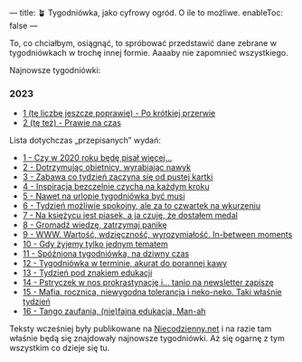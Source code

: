 —
title: 🪴 Tygodniówka, jako cyfrowy ogród. O ile to możliwe. 
enableToc: false
—

To, co chciałbym, osiągnąć, to spróbować przedstawić dane zebrane w tygodniówkach w trochę innej formie. Aaaaby nie zapomnieć wszystkiego. 


Najnowsze tygodniówki:

### 2023
- [1 (tę liczbę jeszcze poprawię) - Po krótkiej przerwie](tygodniowka/01_2023)
- [2 (tę też) - Prawie na czas](tygodniowka/02_2023)

Lista dotychczas „przepisanych” wydań:

- [1 - Czy w 2020 roku będę pisał więcej…](tygodniowka/01_2020)
- [2 - Dotrzymując obietnicy, wyrabiając nawyk](tygodniowka/02_2020)
- [3 - Zabawa co tydzień zaczyna się od pustej kartki](tygodniowka/03_2020)
- [4 - Inspiracja bezczelnie czycha na każdym kroku](tygodniowka/04_2020)
- [5 - Nawet na urlopie tygodniówka być musi](tygodniowka/05_2020)
- [6 - Tydzień możliwie spokojny, ale za to czwartek na wkurzeniu](tygodniowka/06_2020)
- [7 - Na księżycu jest piasek, a ja czuję, że dostałem medal](tygodniowka/07_2020)
- [8 - Gromadź wiedzę, zatrzymaj panikę](tygodniowka/08_2020)
- [9 - WWW. Wartość, wdzięczność, wyrozymiałość. In-between moments](tygodniowka/09_2020)
- [10 - Gdy żyjemy tylko jednym tematem](tygodniowka/10_2020)
- [11 - Spóźniona tygodniówka, na dziwny czas](tygodniowka/11_2020)
- [12 - Tygodniówka w terminie, akurat do porannej kawy](tygodniowka/12_2020)
- [13 - Tydzień pod znakiem edukacji](tygodniowka/13_2020)
- [14 - Pstryczek w nos prokrastynację i… tanio na newsletter zapiszę](tygodniowka/14_2020)
- [15 - Mafia, rocznica, niewygodna tolerancja i neko-neko. Taki właśnie tydzień](tygodniowka/15_2020)
- [16 - Tango zaufania, (nie)fajna edukacja, Man-ah](tygodniowka/16_2020)

Teksty wcześniej były publikowane na [Niecodzienny.net](https://niecodzienny.net) i na razie tam właśnie będą się znajdowały najnowsze tygodniówki. Aż się ogarnę z tym wszystkim co dzieje się tu. 
